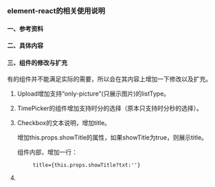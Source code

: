 ### element-react的相关使用说明

#### 一、参考资料

#### 二、具体内容

#### 三、组件的修改与扩充
有的组件并不能满足实际的需要，所以会在其内容上增加一下修改以及扩充。

1. Upload增加支持“only-picture”(只展示图片)的listType。 
    
2. TimePicker的组件增加支持时分的选择（原本只支持时分秒的选择）。

3. Checkbox的文本说明，增加title。

    增加this.props.showTitle的属性，如果showTitle为true，则展示title。

    组件内部，增加一行：
    
            title={this.props.showTitle?txt:''}

4. 